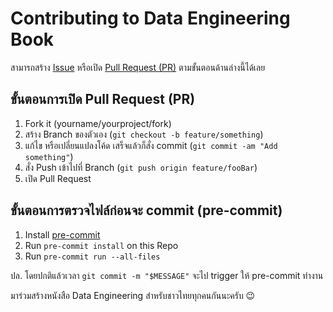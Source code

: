 # Contributing to Data Engineering Book

สามารถสร้าง [Issue](https://github.com/zkan/data-engineering-book/issues) หรือเปิด [Pull Request (PR)](https://github.com/zkan/data-engineering-book/pulls) ตามขั้นตอนด้านล่างนี้ได้เลย

## ขั้นตอนการเปิด Pull Request (PR)

1. Fork it (yourname/yourproject/fork)
1. สร้าง Branch ของตัวเอง (`git checkout -b feature/something`)
1. แก้ไข หรือเปลี่ยนแปลงโค้ด เสร็จแล้วก็สั่ง commit (`git commit -am "Add something"`)
1. สั่ง Push เข้าไปที่ Branch (`git push origin feature/fooBar`)
1. เปิด Pull Request

## ขั้นตอนการตรวจไฟล์ก่อนจะ commit (pre-commit)

1. Install [pre-commit]('https://pre-commit.com/)
1. Run `pre-commit install` on this Repo
1. Run `pre-commit run --all-files`

ปล. โดยปกติแล้วเวลา `git commit -m "$MESSAGE"` จะไป trigger ให้ pre-commit ทำงาน

มาร่วมสร้างหนังสือ Data Engineering สำหรับชาวไทยทุกคนกันนะครับ 😉
